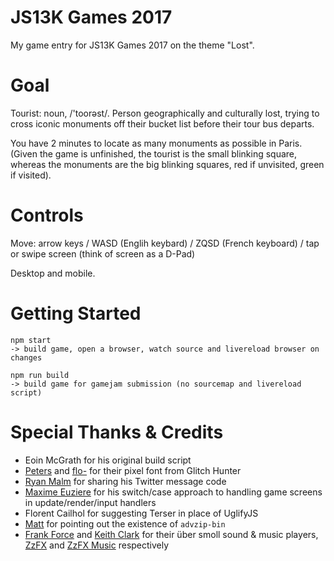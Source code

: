 # JS13K Games 2017

My game entry for JS13K Games 2017 on the theme "Lost".

# Goal

Tourist: noun, /'toorəst/. Person geographically and culturally lost, trying to cross iconic monuments off their bucket list before their tour bus departs.

You have 2 minutes to locate as many monuments as possible in Paris. (Given the game is unfinished, the tourist is the small blinking square, whereas the monuments are the big blinking squares, red if unvisited, green if visited).

# Controls

Move: arrow keys / WASD (Englih keybard) / ZQSD (French keyboard) / tap or swipe screen (think of screen as a D-Pad)

Desktop and mobile.

# Getting Started

```
npm start
-> build game, open a browser, watch source and livereload browser on changes

npm run build
-> build game for gamejam submission (no sourcemap and livereload script)
```

# Special Thanks & Credits

- Eoin McGrath for his original build script
- [Peters](https://twitter.com/p1100i) and [flo-](https://twitter.com/fl0ptimus_prime) for their pixel font from Glitch Hunter
- [Ryan Malm](https://twitter.com/ryanmalm) for sharing his Twitter message code
- [Maxime Euziere](https://twitter.com/MaximeEuziere) for his switch/case approach to handling game screens in update/render/input handlers
- Florent Cailhol for suggesting Terser in place of UglifyJS
- [Matt](https://twitter.com/Smflyf) for pointing out the existence of `advzip-bin`
- [Frank Force](https://twitter.com/KilledByAPixel) and [Keith Clark](https://keithclark.co.uk/) for their über smoll sound & music players, [ZzFX](https://github.com/KilledByAPixel/ZzFX) and [ZzFX Music](https://github.com/keithclark/ZzFXM) respectively
